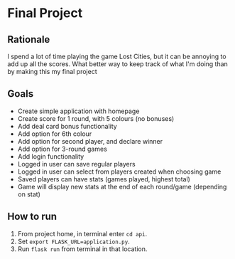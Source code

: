# Final Project

## Rationale
I spend a lot of time playing the game Lost Cities, but it can be annoying to add up all the scores. What better way to keep track of what I'm doing than by making this my final project

## Goals

* Create simple application with homepage
* Create score for 1 round, with 5 colours (no bonuses)
* Add deal card bonus functionality
* Add option for 6th colour
* Add option for second player, and declare winner
* Add option for 3-round games
* Add login functionality
* Logged in user can save regular players
* Logged in user can select from players created when choosing game
* Saved players can have stats (games played, highest total)
* Game will display new stats at the end of each round/game (depending on stat)

## How to run
1. From project home, in terminal enter `cd api`.
2. Set `export FLASK_URL=application.py`.
3. Run `flask run` from terminal in that location.

